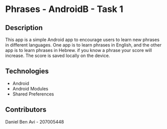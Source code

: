 # Phrases - AndroidB - Task 1

## Description
This app is a simple Android app to encourage users to learn new phrases in different languages. 
One app is to learn phrases in English, and the other app is to learn phrases in Hebrew.
if you know a phrase your score will increase.
The score is saved locally on the device.


## Technologies
- Android
- Android Modules
- Shared Preferences

## Contributors
Daniel Ben Avi - 207005448

